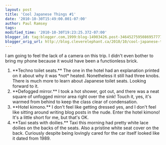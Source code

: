 ```yaml
---
layout: post
title: 'Cool Japanese Things #1'
date: '2010-10-30T15:49:00.001-07:00'
author: Paul Ramsey
tags: 
modified_time: '2010-10-30T19:23:25.372-07:00'
blogger_id: tag:blogger.com,1999:blog-14903426.post-3464527595086957777
blogger_orig_url: http://blog.cleverelephant.ca/2010/10/cool-japanese-things-1.html
---
```


I am going to feel the lack of a camera on this trip. I didn't even bother to bring my phone because it would have been a functionless brick.

<ol><li>**Techno toilet seats.** The one in the hotel had an explanation printed on it about why it was *not* heated. Nonetheless it still had three knobs. There is much more to learn about Japanese toilet seats. Looking forward to it.</li><li>**Defogged mirror.** I took a hot shower, got out, and there was a neat square of unfogged mirror area right over the sink! Touch it, yes, it's warmed from behind to keep the class clear of condensation.</li><li>**Hotel kimono.** I don't feel like getting dressed yes, and I don't feel like sitting around writing blog posts in the nude. Enter the hotel kimono! It's a little short for me, but that's OK.</li><li>**Taxi seats with doilies.** Taxi this morning had pretty white lace doilies on the backs of the seats. Also a pristine white seat cover on the back. Curiously despite being lovingly cared for the car itself looked like it dated from 1989.</li></ol><br />

